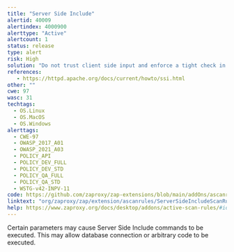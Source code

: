 ```yaml
---
title: "Server Side Include"
alertid: 40009
alertindex: 4000900
alerttype: "Active"
alertcount: 1
status: release
type: alert
risk: High
solution: "Do not trust client side input and enforce a tight check in the server side. Disable server side includes. Refer to manual to disable Sever Side Include. Use least privilege to run your web server or application server. For Apache, disable the following: Options Indexes FollowSymLinks Includes AddType application/x-httpd-cgi .cgi AddType text/x-server-parsed-html .html."
references:
   - https://httpd.apache.org/docs/current/howto/ssi.html
other: ""
cwe: 97
wasc: 31
techtags: 
  - OS.Linux
  - OS.MacOS
  - OS.Windows
alerttags: 
  - CWE-97
  - OWASP_2017_A01
  - OWASP_2021_A03
  - POLICY_API
  - POLICY_DEV_FULL
  - POLICY_DEV_STD
  - POLICY_QA_FULL
  - POLICY_QA_STD
  - WSTG-v42-INPV-11
code: https://github.com/zaproxy/zap-extensions/blob/main/addOns/ascanrules/src/main/java/org/zaproxy/zap/extension/ascanrules/ServerSideIncludeScanRule.java
linktext: "org/zaproxy/zap/extension/ascanrules/ServerSideIncludeScanRule.java"
help: https://www.zaproxy.org/docs/desktop/addons/active-scan-rules/#id-40009
---
```

Certain parameters may cause Server Side Include commands to be executed. This may allow database connection or arbitrary code to be executed.
